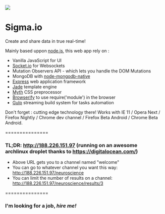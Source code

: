 ![](http://yamafaktory.github.io/Sigma.io/logo.png)

Sigma.io
===============

Create and share data in true real-time!

Mainly based uppon [node.js](http://nodejs.org/), this web app rely on :

* Vanilla JavaScript for UI
* [Socket.io](http://socket.io/) for Websockets
* Mutation Observers API - which lets you handle the DOM Mutations
* MongoDB with [node-mongodb-native](https://github.com/mongodb/node-mongodb-native)
* [Express](http://expressjs.com/) web application framework
* [Jade](http://jade-lang.com/) template engine
* [Myth](http://www.myth.io/) CSS preprocessor
* [Browserify](http://browserify.org/) to use require('module') in the browser
* [Gulp](http://gulpjs.com/) streaming build system for tasks automation

Don't forget : cutting edge technology there! Works with IE 11 / Opera Next / Firefox Nightly / Chrome dev channel / Firefox Beta Android / Chrome Beta Android.

===============

### TL;DR: http://188.226.151.97 (running on an awesome archlinux droplet thanks to https://digitalocean.com/)

* Above URL gets you to a channel named "welcome"
* You can go to whatever channel you want this way: http://188.226.151.97/neuroscience
* You can limit the number of results on a channel: http://188.226.151.97/neuroscience/results/3

===============

### I'm looking for a job, *hire me!*
